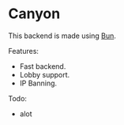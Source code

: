 # Canyon

This backend is made using [Bun](https://bun.sh).

Features:
* Fast backend.
* Lobby support.
* IP Banning.

Todo:
* alot
